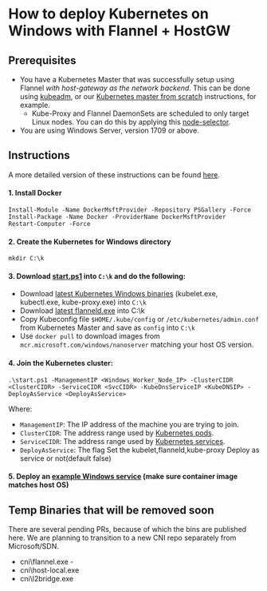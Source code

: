 # How to deploy Kubernetes on Windows with Flannel + HostGW

## Prerequisites
* You have a Kubernetes Master that was successfully setup using Flannel *with host-gateway as the network backend*. This can be done using [kubeadm](https://kubernetes.io/docs/tasks/tools/install-kubeadm/), or our [Kubernetes master from scratch](https://docs.microsoft.com/en-us/virtualization/windowscontainers/kubernetes/creating-a-linux-master) instructions, for example.
  * Kube-Proxy and Flannel DaemonSets are scheduled to only target Linux nodes. You can do this by applying this [node-selector](./manifests/node-selector-patch.yml).
* You are using Windows Server, version 1709 or above.

## Instructions

A more detailed version of these instructions can be found [here](https://docs.microsoft.com/en-us/virtualization/windowscontainers/kubernetes/getting-started-kubernetes-windows).

#### 1. Install Docker
```
Install-Module -Name DockerMsftProvider -Repository PSGallery -Force
Install-Package -Name Docker -ProviderName DockerMsftProvider
Restart-Computer -Force
```

#### 2. Create the Kubernetes for Windows directory
```
mkdir C:\k
```

#### 3. Download [start.ps1](https://github.com/Microsoft/SDN/raw/master/Kubernetes/flannel/start.ps1) into `C:\k` and do the following:
  * Download [latest Kubernetes Windows binaries](https://github.com/kubernetes/kubernetes/releases/) (kubelet.exe, kubectl.exe, kube-proxy.exe) into `C:\k`
  * Download [latest flanneld.exe](https://github.com/coreos/flannel/releases/) into C:\k
  * Copy Kubeconfig file `$HOME/.kube/config` or `/etc/kubernetes/admin.conf` from Kubernetes Master and save as `config` into `C:\k`
  * Use `docker pull` to download images from `mcr.microsoft.com/windows/nanoserver` matching your host OS version.

#### 4. Join the Kubernetes cluster:
```
.\start.ps1 -ManagementIP <Windows_Worker_Node_IP> -ClusterCIDR <ClusterCIDR> -ServiceCIDR <SvcCIDR> -KubeDnsServiceIP <KubeDNSIP> -DeployAsService <DeployAsService>
```

Where:
  * `ManagementIP`: The IP address of the machine you are trying to join.
  * `ClusterCIDR`: The address range used by [Kubernetes pods](https://kubernetes.io/docs/concepts/workloads/pods/pod/).
  * `ServiceCIDR`: The address range used by [Kubernetes services](https://kubernetes.io/docs/concepts/services-networking/service/).
  * `DeployAsService`: The flag Set  the  kubelet,flanneld,kube-proxy Deploy as service or not(default false)

#### 5. Deploy an [example Windows service](./manifests/simpleweb.yml) (make sure container image matches host OS)

## Temp Binaries that will be removed soon
There are several pending PRs, because of which the bins are published here. We are planning to transition to a new CNI repo separately from Microsoft/SDN.
* cni\flannel.exe - 
* cni\host-local.exe
* cni\l2bridge.exe
